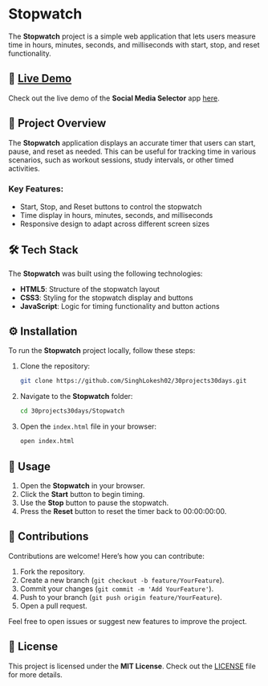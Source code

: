 # Stopwatch

The **Stopwatch** project is a simple web application that lets users measure time in hours, minutes, seconds, and milliseconds with start, stop, and reset functionality.

## 🔗 [Live Demo](https://stopwatch-three-rust.vercel.app/)

Check out the live demo of the **Social Media Selector** app [here](https://stopwatch-three-rust.vercel.app/).

## 📖 Project Overview

The **Stopwatch** application displays an accurate timer that users can start, pause, and reset as needed. This can be useful for tracking time in various scenarios, such as workout sessions, study intervals, or other timed activities.

### Key Features:
- Start, Stop, and Reset buttons to control the stopwatch
- Time display in hours, minutes, seconds, and milliseconds
- Responsive design to adapt across different screen sizes

## 🛠️ Tech Stack

The **Stopwatch** was built using the following technologies:

- **HTML5**: Structure of the stopwatch layout
- **CSS3**: Styling for the stopwatch display and buttons
- **JavaScript**: Logic for timing functionality and button actions

## ⚙️ Installation

To run the **Stopwatch** project locally, follow these steps:

1. Clone the repository:
    ```bash
    git clone https://github.com/SinghLokesh02/30projects30days.git
    ```

2. Navigate to the **Stopwatch** folder:
    ```bash
    cd 30projects30days/Stopwatch
    ```

3. Open the `index.html` file in your browser:
    ```bash
    open index.html
    ```

## 🚀 Usage

1. Open the **Stopwatch** in your browser.
2. Click the **Start** button to begin timing.
3. Use the **Stop** button to pause the stopwatch.
4. Press the **Reset** button to reset the timer back to 00:00:00:00.

## 🤝 Contributions

Contributions are welcome! Here’s how you can contribute:

1. Fork the repository.
2. Create a new branch (`git checkout -b feature/YourFeature`).
3. Commit your changes (`git commit -m 'Add YourFeature'`).
4. Push to your branch (`git push origin feature/YourFeature`).
5. Open a pull request.

Feel free to open issues or suggest new features to improve the project.

## 📜 License

This project is licensed under the **MIT License**. Check out the [LICENSE](../LICENSE) file for more details.

 